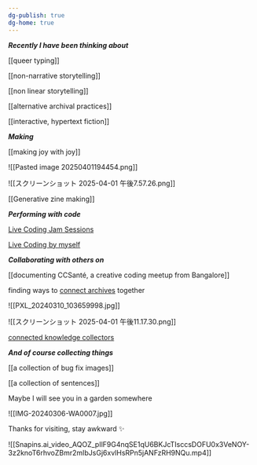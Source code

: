 ```yaml
---
dg-publish: true
dg-home: true
---
```

***Recently I have been thinking about*** 

[[queer typing]]

[[non-narrative storytelling]] 

[[non linear storytelling]]

[[alternative archival practices]]

[[interactive, hypertext fiction]]
 
***Making***

[[making joy with joy]]

![[Pasted image 20250401194454.png]]

![[スクリーンショット 2025-04-01 午後7.57.26.png]]

[[Generative zine making]]

***Performing with code***

[Live Coding Jam Sessions](https://youtube.com/playlist?list=PLtIFBqtbw3N2d7Ej316QSijaZ8RonshBw&si=RrOY3lU4Phxh8hKa)

[Live Coding by myself](https://youtube.com/playlist?list=PLtIFBqtbw3N22LQ2aVarVI2CGODkrQpfQ&si=1TqClPO4dwA6QciS)

***Collaborating with others on***

[[documenting CCSanté, a creative coding meetup from Bangalore]]

finding ways to [connect archives](https://docs.google.com/document/d/1JLik1bdX64cG-GEccpP7e6nbGDTYbCVkZBr3YLcIKho/edit?tab=t.0#heading=h.zihi1xnfalge) together 

![[PXL_20240310_103659998.jpg]]

![[スクリーンショット 2025-04-01 午後11.17.30.png]]

[connected knowledge collectors](https://publicinfrastructure.org/podcast/40-arena/#:~:text=connected%20knowledge%20collectors)

***And of course collecting things***

[[a collection of bug fix images]]

[[a collection of sentences]]



Maybe I will see you in a garden somewhere 

![[IMG-20240306-WA0007.jpg]]

Thanks for visiting, stay awkward ✨ 

![[Snapins.ai_video_AQOZ_pIlF9G4nqSE1qU6BKJcTIsccsDOFU0x3VeNOY-3z2knoT6rhvoZBmr2mIbJsGj6xvlHsRPn5jANFzRH9NQu.mp4]]

<script type="text/javascript" src="https://cdnjs.buymeacoffee.com/1.0.0/button.prod.min.js" data-name="bmc-button" data-slug="opheliagame" data-color="#FFDD00" data-emoji=""  data-font="Cookie" data-text="Buy me a coffee" data-outline-color="#000000" data-font-color="#000000" data-coffee-color="#ffffff" ></script> 

